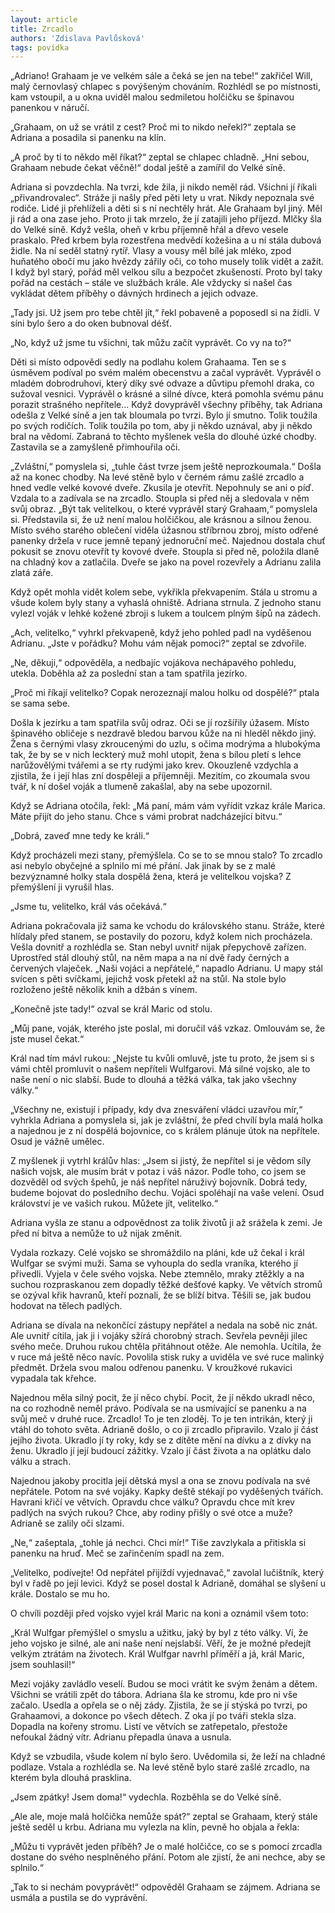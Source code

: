 ```yaml
---
layout: article
title: Zrcadlo
authors: 'Zdislava Pavlůsková'
tags: povídka
---
```


„Adriano! Grahaam je ve velkém sále a čeká se jen na tebe!“ zakřičel 
Will, malý černovlasý chlapec s povýšeným chováním. Rozhlédl se 
po místnosti, kam vstoupil, a u okna uviděl malou sedmiletou holčičku 
se špinavou panenkou v náručí.

„Grahaam, on už se vrátil z cest? Proč mi to nikdo neřekl?“ 
zeptala se Adriana a posadila si panenku na klín.

„A proč by ti to někdo měl říkat?“ zeptal se chlapec chladně. 
„Hni sebou, Grahaam nebude čekat věčně!“ dodal ještě a zamířil do 
Velké síně.

Adriana si povzdechla. Na tvrzi, kde žila, ji nikdo neměl rád. 
Všichni jí říkali „přivandrovalec“. Stráže ji našly před pěti lety u vrat. 
Nikdy nepoznala své rodiče. Lidé ji přehlíželi a děti si s ní nechtěly 
hrát. Ale Grahaam byl jiný. Měl ji rád a ona zase jeho. Proto ji tak 
mrzelo, že jí zatajili jeho příjezd. Mlčky šla do Velké síně. Když vešla, 
oheň v krbu příjemně hřál a dřevo vesele praskalo. Před krbem byla 
rozestřena medvědí kožešina a u ní stála dubová židle. Na ní seděl 
statný rytíř. Vlasy a vousy měl bílé jak mléko, zpod huňatého obočí 
mu jako hvězdy zářily oči, co toho musely tolik vidět a zažít. I když 
byl starý, pořád měl velkou sílu a bezpočet zkušeností. Proto byl 
taky pořád na cestách – stále ve službách krále. Ale vždycky si našel 
čas vykládat dětem příběhy o dávných hrdinech a jejich odvaze.

„Tady jsi. Už jsem pro tebe chtěl jít,“ řekl pobaveně a poposedl 
si na židli. V síni bylo šero a do oken bubnoval déšť.

„No, když už jsme tu všichni, tak můžu začít vyprávět. Co vy 
na to?“

Děti si místo odpovědi sedly na podlahu kolem Grahaama. Ten 
se s úsměvem podíval po svém malém obecenstvu a začal vyprávět. 
Vyprávěl o mladém dobrodruhovi, který díky své odvaze a důvtipu 
přemohl draka, co sužoval vesnici. Vyprávěl o krásné a silné dívce, 
která pomohla svému pánu porazit strašného nepřítele... Když 
dovyprávěl všechny příběhy, tak Adriana odešla z Velké síně a jen 
tak bloumala po tvrzi. Bylo jí smutno. Tolik toužila po svých rodičích. 
Tolik toužila po tom, aby ji někdo uznával, aby ji někdo bral na 
vědomí. Zabraná to těchto myšlenek vešla do dlouhé úzké chodby. 
Zastavila se a zamyšleně přimhouřila oči.

„Zvláštní,“ pomyslela si, „tuhle část tvrze jsem ještě neprozkoumala.“ 
Došla až na konec chodby. Na levé stěně bylo v černém 
rámu zašlé zrcadlo a hned vedle velké kovové dveře. Zkusila je otevřít. 
Nepohnuly se ani o píď. Vzdala to a zadívala se na zrcadlo. 
Stoupla si před něj a sledovala v něm svůj obraz. „Být tak velitelkou, 
o které vyprávěl starý Grahaam,“ pomyslela si. Představila si, že už 
není malou holčičkou, ale krásnou a silnou ženou. Místo svého starého 
oblečení viděla úžasnou stříbrnou zbroj, místo odřené panenky 
držela v ruce jemně tepaný jednoruční meč. Najednou dostala 
chuť pokusit se znovu otevřít ty kovové dveře. Stoupla si před ně, 
položila dlaně na chladný kov a zatlačila. Dveře se jako na povel rozevřely 
a Adrianu zalila zlatá záře.

Když opět mohla vidět kolem sebe, vykřikla překvapením. Stála 
u stromu a všude kolem byly stany a vyhaslá ohniště. Adriana 
strnula. Z jednoho stanu vylezl voják v lehké kožené zbroji s lukem 
a toulcem plným šípů na zádech.

„Ach, velitelko,“ vyhrkl překvapeně, když jeho pohled padl na 
vyděšenou Adrianu. „Jste v pořádku? Mohu vám nějak pomoci?“ 
zeptal se zdvořile.

„Ne, děkuji,“ odpověděla, a nedbajíc vojákova nechápavého 
pohledu, utekla. Doběhla až za poslední stan a tam spatřila jezírko.

„Proč mi říkají velitelko? Copak nerozeznají malou holku od 
dospělé?“ ptala se sama sebe.

Došla k jezírku a tam spatřila svůj odraz. Oči se jí rozšířily 
úžasem. Místo špinavého obličeje s nezdravě bledou barvou kůže 
na ni hleděl někdo jiný. Žena s černými vlasy zkroucenými do uzlu, 
s očima modrýma a hlubokýma tak, že by se v nich leckterý muž 
mohl utopit, žena s bílou pletí s lehce narůžovělými tvářemi a se 
rty rudými jako krev. Okouzleně vzdychla a zjistila, že i její hlas zní 
dospěleji a příjemněji. Mezitím, co zkoumala svou tvář, k ní došel 
voják a tlumeně zakašlal, aby na sebe upozornil.

Když se Adriana otočila, řekl: „Má paní, mám vám vyřídit 
vzkaz krále Marica. Máte přijít do jeho stanu. Chce s vámi probrat 
nadcházející bitvu.“

„Dobrá, zaveď mne tedy ke králi.“

Když procházeli mezi stany, přemýšlela. Co se to se mnou stalo? 
To zrcadlo asi nebylo obyčejné a splnilo mi mé přání. Jak jinak by 
se z malé bezvýznamné holky stala dospělá žena, která je velitelkou 
vojska? Z přemýšlení ji vyrušil hlas.

„Jsme tu, velitelko, král vás očekává.“

Adriana pokračovala již sama ke vchodu do královského stanu. 
Stráže, které hlídaly před stanem, se postavily do pozoru, když kolem 
nich procházela. Vešla dovnitř a rozhlédla se. Stan nebyl uvnitř 
nijak přepychově zařízen. Uprostřed stál dlouhý stůl, na něm mapa 
a na ní dvě řady černých a červených vlaječek. „Naši vojáci a nepřátelé,“ 
napadlo Adrianu. U mapy stál svícen s pěti svíčkami, jejichž 
vosk přetekl až na stůl. Na stole bylo rozloženo ještě několik knih a 
džbán s vínem.

„Konečně jste tady!“ ozval se král Maric od stolu.

„Můj pane, voják, kterého jste poslal, mi doručil váš vzkaz. 
Omlouvám se, že jste musel čekat.“

Král nad tím mávl rukou: „Nejste tu kvůli omluvě, jste tu proto, 
že jsem si s vámi chtěl promluvit o našem nepříteli Wulfgarovi. 
Má silné vojsko, ale to naše není o nic slabší. Bude to dlouhá a těžká 
válka, tak jako všechny války.“

„Všechny ne, existují i případy, kdy dva znesváření vládci uzavřou 
mír,“ vyhrkla Adriana a pomyslela si, jak je zvláštní, že před 
chvílí byla malá holka a najednou je z ní dospělá bojovnice, co s králem 
plánuje útok na nepřítele. Osud je vážně umělec.

Z myšlenek ji vytrhl králův hlas: „Jsem si jistý, že nepřítel si je 
vědom síly našich vojsk, ale musím brát v potaz i váš názor. Podle 
toho, co jsem se dozvěděl od svých špehů, je náš nepřítel náruživý 
bojovník. Dobrá tedy, budeme bojovat do posledního dechu. Vojáci 
spoléhají na vaše velení. Osud království je ve vašich rukou. Můžete 
jít, velitelko.“

Adriana vyšla ze stanu a odpovědnost za tolik životů ji až srážela 
k zemi. Je před ní bitva a nemůže to už nijak změnit. 

Vydala rozkazy. Celé vojsko se shromáždilo na pláni, kde už 
čekal i král Wulfgar se svými muži. Sama se vyhoupla do sedla vraníka, 
kterého jí přivedli. Vyjela v čele svého vojska. Nebe ztemnělo, 
mraky ztěžkly a na suchou rozpraskanou zem dopadly těžké dešťové kapky. Ve větvích stromů se ozýval křik havranů, kteří poznali, že 
se blíží bitva. Těšili se, jak budou hodovat na tělech padlých.

Adriana se dívala na nekončící zástupy nepřátel a nedala na 
sobě nic znát. Ale uvnitř cítila, jak ji i vojáky sžírá chorobný strach. 
Sevřela pevněji jilec svého meče. Druhou rukou chtěla přitáhnout 
otěže. Ale nemohla. Ucítila, že v ruce má ještě něco navíc. Povolila 
stisk ruky a uviděla ve své ruce malinký předmět. Držela svou malou 
odřenou panenku. V kroužkové rukavici vypadala tak křehce.

Najednou měla silný pocit, že jí něco chybí. Pocit, že jí někdo 
ukradl něco, na co rozhodně neměl právo. Podívala se na usmívající 
se panenku a na svůj meč v druhé ruce. Zrcadlo! To je ten zloděj. To 
je ten intrikán, který ji vtáhl do tohoto světa. Adrianě došlo, o co ji 
zrcadlo připravilo. Vzalo jí část jejího života. Ukradlo jí ty roky, kdy 
se z dítěte mění na dívku a z dívky na ženu. Ukradlo jí její budoucí 
zážitky. Vzalo jí část života a na oplátku dalo válku a strach.

Najednou jakoby procitla její dětská mysl a ona se znovu podívala 
na své nepřátele. Potom na své vojáky. Kapky deště stékají po 
vyděšených tvářích. Havrani křičí ve větvích. Opravdu chce válku? 
Opravdu chce mít krev padlých na svých rukou? Chce, aby rodiny 
přišly o své otce a muže? Adrianě se zalily oči slzami.

„Ne,“ zašeptala, „tohle já nechci. Chci mír!“ Tiše zavzlykala a 
přitiskla si panenku na hruď. Meč se zařinčením spadl na zem.

„Velitelko, podívejte! Od nepřátel přijíždí vyjednavač,“ zavolal 
lučištník, který byl v řadě po její levici. Když se posel dostal k Adrianě, 
domáhal se slyšení u krále. Dostalo se mu ho.

O chvíli později před vojsko vyjel král Maric na koni a oznámil 
všem toto:

„Král Wulfgar přemýšlel o smyslu a užitku, jaký by byl z této 
války. Ví, že jeho vojsko je silné, ale ani naše není nejslabší. Věří, že 
je možné předejít velkým ztrátám na životech. Král Wulfgar navrhl 
příměří a já, král Maric, jsem souhlasil!“

Mezi vojáky zavládlo veselí. Budou se moci vrátit ke svým ženám 
a dětem. Všichni se vrátili zpět do tábora. Adriana šla ke stromu, 
kde pro ni vše začalo. Usedla a opřela se o něj zády. Zjistila, že se 
jí stýská po tvrzi, po Grahaamovi, a dokonce po všech dětech. Z oka 
jí po tváři stekla slza. Dopadla na kořeny stromu. Listí ve větvích se 
zatřepetalo, přestože nefoukal žádný vítr. Adrianu přepadla únava 
a usnula.

Když se vzbudila, všude kolem ní bylo šero. Uvědomila si, že 
leží na chladné podlaze. Vstala a rozhlédla se. Na levé stěně bylo 
staré zašlé zrcadlo, na kterém byla dlouhá prasklina.

„Jsem zpátky! Jsem doma!“ vydechla. Rozběhla se do Velké 
síně.

„Ale ale, moje malá holčička nemůže spát?“ zeptal se Grahaam, 
který stále ještě seděl u krbu. Adriana mu vylezla na klín, pevně ho 
objala a řekla:

„Můžu ti vyprávět jeden příběh? Je o malé holčičce, co se s pomocí 
zrcadla dostane do svého nesplněného přání. Potom ale zjistí, 
že ani nechce, aby se splnilo.“ 

„Tak to si nechám povyprávět!“ odpověděl Grahaam se zájmem. 
Adriana se usmála a pustila se do vyprávění.
